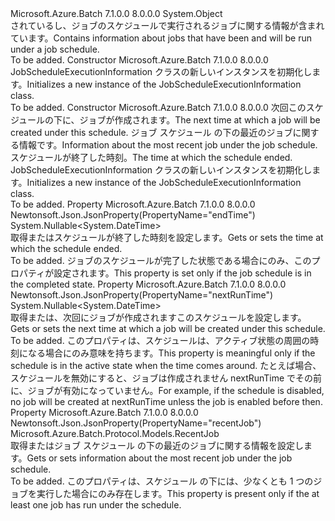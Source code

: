 <Type Name="JobScheduleExecutionInformation" FullName="Microsoft.Azure.Batch.Protocol.Models.JobScheduleExecutionInformation">
  <TypeSignature Language="C#" Value="public class JobScheduleExecutionInformation" />
  <TypeSignature Language="ILAsm" Value=".class public auto ansi beforefieldinit JobScheduleExecutionInformation extends System.Object" />
  <TypeSignature Language="DocId" Value="T:Microsoft.Azure.Batch.Protocol.Models.JobScheduleExecutionInformation" />
  <TypeSignature Language="VB.NET" Value="Public Class JobScheduleExecutionInformation" />
  <TypeSignature Language="F#" Value="type JobScheduleExecutionInformation = class" />
  <AssemblyInfo>
    <AssemblyName>Microsoft.Azure.Batch</AssemblyName>
    <AssemblyVersion>7.1.0.0</AssemblyVersion>
    <AssemblyVersion>8.0.0.0</AssemblyVersion>
  </AssemblyInfo>
  <Base>
    <BaseTypeName>System.Object</BaseTypeName>
  </Base>
  <Interfaces />
  <Docs>
    <summary>
            <span data-ttu-id="12f6f-101">されているし、ジョブのスケジュールで実行されるジョブに関する情報が含まれています。</span><span class="sxs-lookup"><span data-stu-id="12f6f-101">Contains information about jobs that have been and will be run under a job schedule.</span></span>
            </summary>
    <remarks>To be added.</remarks>
  </Docs>
  <Members>
    <Member MemberName=".ctor">
      <MemberSignature Language="C#" Value="public JobScheduleExecutionInformation ();" />
      <MemberSignature Language="ILAsm" Value=".method public hidebysig specialname rtspecialname instance void .ctor() cil managed" />
      <MemberSignature Language="DocId" Value="M:Microsoft.Azure.Batch.Protocol.Models.JobScheduleExecutionInformation.#ctor" />
      <MemberSignature Language="VB.NET" Value="Public Sub New ()" />
      <MemberType>Constructor</MemberType>
      <AssemblyInfo>
        <AssemblyName>Microsoft.Azure.Batch</AssemblyName>
        <AssemblyVersion>7.1.0.0</AssemblyVersion>
        <AssemblyVersion>8.0.0.0</AssemblyVersion>
      </AssemblyInfo>
      <Parameters />
      <Docs>
        <summary>
            <span data-ttu-id="12f6f-102">JobScheduleExecutionInformation クラスの新しいインスタンスを初期化します。</span><span class="sxs-lookup"><span data-stu-id="12f6f-102">Initializes a new instance of the JobScheduleExecutionInformation class.</span></span>
            </summary>
        <remarks>To be added.</remarks>
      </Docs>
    </Member>
    <Member MemberName=".ctor">
      <MemberSignature Language="C#" Value="public JobScheduleExecutionInformation (Nullable&lt;DateTime&gt; nextRunTime = null, Microsoft.Azure.Batch.Protocol.Models.RecentJob recentJob = null, Nullable&lt;DateTime&gt; endTime = null);" />
      <MemberSignature Language="ILAsm" Value=".method public hidebysig specialname rtspecialname instance void .ctor(valuetype System.Nullable`1&lt;valuetype System.DateTime&gt; nextRunTime, class Microsoft.Azure.Batch.Protocol.Models.RecentJob recentJob, valuetype System.Nullable`1&lt;valuetype System.DateTime&gt; endTime) cil managed" />
      <MemberSignature Language="DocId" Value="M:Microsoft.Azure.Batch.Protocol.Models.JobScheduleExecutionInformation.#ctor(System.Nullable{System.DateTime},Microsoft.Azure.Batch.Protocol.Models.RecentJob,System.Nullable{System.DateTime})" />
      <MemberSignature Language="F#" Value="new Microsoft.Azure.Batch.Protocol.Models.JobScheduleExecutionInformation : Nullable&lt;DateTime&gt; * Microsoft.Azure.Batch.Protocol.Models.RecentJob * Nullable&lt;DateTime&gt; -&gt; Microsoft.Azure.Batch.Protocol.Models.JobScheduleExecutionInformation" Usage="new Microsoft.Azure.Batch.Protocol.Models.JobScheduleExecutionInformation (nextRunTime, recentJob, endTime)" />
      <MemberType>Constructor</MemberType>
      <AssemblyInfo>
        <AssemblyName>Microsoft.Azure.Batch</AssemblyName>
        <AssemblyVersion>7.1.0.0</AssemblyVersion>
        <AssemblyVersion>8.0.0.0</AssemblyVersion>
      </AssemblyInfo>
      <Parameters>
        <Parameter Name="nextRunTime" Type="System.Nullable&lt;System.DateTime&gt;" />
        <Parameter Name="recentJob" Type="Microsoft.Azure.Batch.Protocol.Models.RecentJob" />
        <Parameter Name="endTime" Type="System.Nullable&lt;System.DateTime&gt;" />
      </Parameters>
      <Docs>
        <param name="nextRunTime"><span data-ttu-id="12f6f-103">次回このスケジュールの下に、ジョブが作成されます。</span><span class="sxs-lookup"><span data-stu-id="12f6f-103">The next time at which a job will be created under this schedule.</span></span></param>
        <param name="recentJob"><span data-ttu-id="12f6f-104">ジョブ スケジュール の下の最近のジョブに関する情報です。</span><span class="sxs-lookup"><span data-stu-id="12f6f-104">Information about the most recent job under the job schedule.</span></span></param>
        <param name="endTime"><span data-ttu-id="12f6f-105">スケジュールが終了した時刻。</span><span class="sxs-lookup"><span data-stu-id="12f6f-105">The time at which the schedule ended.</span></span></param>
        <summary>
            <span data-ttu-id="12f6f-106">JobScheduleExecutionInformation クラスの新しいインスタンスを初期化します。</span><span class="sxs-lookup"><span data-stu-id="12f6f-106">Initializes a new instance of the JobScheduleExecutionInformation class.</span></span>
            </summary>
        <remarks>To be added.</remarks>
      </Docs>
    </Member>
    <Member MemberName="EndTime">
      <MemberSignature Language="C#" Value="public Nullable&lt;DateTime&gt; EndTime { get; set; }" />
      <MemberSignature Language="ILAsm" Value=".property instance valuetype System.Nullable`1&lt;valuetype System.DateTime&gt; EndTime" />
      <MemberSignature Language="DocId" Value="P:Microsoft.Azure.Batch.Protocol.Models.JobScheduleExecutionInformation.EndTime" />
      <MemberSignature Language="VB.NET" Value="Public Property EndTime As Nullable(Of DateTime)" />
      <MemberSignature Language="F#" Value="member this.EndTime : Nullable&lt;DateTime&gt; with get, set" Usage="Microsoft.Azure.Batch.Protocol.Models.JobScheduleExecutionInformation.EndTime" />
      <MemberType>Property</MemberType>
      <AssemblyInfo>
        <AssemblyName>Microsoft.Azure.Batch</AssemblyName>
        <AssemblyVersion>7.1.0.0</AssemblyVersion>
        <AssemblyVersion>8.0.0.0</AssemblyVersion>
      </AssemblyInfo>
      <Attributes>
        <Attribute>
          <AttributeName>Newtonsoft.Json.JsonProperty(PropertyName="endTime")</AttributeName>
        </Attribute>
      </Attributes>
      <ReturnValue>
        <ReturnType>System.Nullable&lt;System.DateTime&gt;</ReturnType>
      </ReturnValue>
      <Docs>
        <summary>
            <span data-ttu-id="12f6f-107">取得またはスケジュールが終了した時刻を設定します。</span><span class="sxs-lookup"><span data-stu-id="12f6f-107">Gets or sets the time at which the schedule ended.</span></span>
            </summary>
        <value>To be added.</value>
        <remarks>
            <span data-ttu-id="12f6f-108">ジョブのスケジュールが完了した状態である場合にのみ、このプロパティが設定されます。</span><span class="sxs-lookup"><span data-stu-id="12f6f-108">This property is set only if the job schedule is in the completed state.</span></span>
            </remarks>
      </Docs>
    </Member>
    <Member MemberName="NextRunTime">
      <MemberSignature Language="C#" Value="public Nullable&lt;DateTime&gt; NextRunTime { get; set; }" />
      <MemberSignature Language="ILAsm" Value=".property instance valuetype System.Nullable`1&lt;valuetype System.DateTime&gt; NextRunTime" />
      <MemberSignature Language="DocId" Value="P:Microsoft.Azure.Batch.Protocol.Models.JobScheduleExecutionInformation.NextRunTime" />
      <MemberSignature Language="VB.NET" Value="Public Property NextRunTime As Nullable(Of DateTime)" />
      <MemberSignature Language="F#" Value="member this.NextRunTime : Nullable&lt;DateTime&gt; with get, set" Usage="Microsoft.Azure.Batch.Protocol.Models.JobScheduleExecutionInformation.NextRunTime" />
      <MemberType>Property</MemberType>
      <AssemblyInfo>
        <AssemblyName>Microsoft.Azure.Batch</AssemblyName>
        <AssemblyVersion>7.1.0.0</AssemblyVersion>
        <AssemblyVersion>8.0.0.0</AssemblyVersion>
      </AssemblyInfo>
      <Attributes>
        <Attribute>
          <AttributeName>Newtonsoft.Json.JsonProperty(PropertyName="nextRunTime")</AttributeName>
        </Attribute>
      </Attributes>
      <ReturnValue>
        <ReturnType>System.Nullable&lt;System.DateTime&gt;</ReturnType>
      </ReturnValue>
      <Docs>
        <summary>
            <span data-ttu-id="12f6f-109">取得または、次回にジョブが作成されますこのスケジュールを設定します。</span><span class="sxs-lookup"><span data-stu-id="12f6f-109">Gets or sets the next time at which a job will be created under this schedule.</span></span>
            </summary>
        <value>To be added.</value>
        <remarks>
            <span data-ttu-id="12f6f-110">このプロパティは、スケジュールは、アクティブ状態の周囲の時刻になる場合にのみ意味を持ちます。</span><span class="sxs-lookup"><span data-stu-id="12f6f-110">This property is meaningful only if the schedule is in the active state when the time comes around.</span></span> <span data-ttu-id="12f6f-111">たとえば場合、スケジュールを無効にすると、ジョブは作成されません nextRunTime でその前に、ジョブが有効になっていません。</span><span class="sxs-lookup"><span data-stu-id="12f6f-111">For example, if the schedule is disabled, no job will be created at nextRunTime unless the job is enabled before then.</span></span>
            </remarks>
      </Docs>
    </Member>
    <Member MemberName="RecentJob">
      <MemberSignature Language="C#" Value="public Microsoft.Azure.Batch.Protocol.Models.RecentJob RecentJob { get; set; }" />
      <MemberSignature Language="ILAsm" Value=".property instance class Microsoft.Azure.Batch.Protocol.Models.RecentJob RecentJob" />
      <MemberSignature Language="DocId" Value="P:Microsoft.Azure.Batch.Protocol.Models.JobScheduleExecutionInformation.RecentJob" />
      <MemberSignature Language="VB.NET" Value="Public Property RecentJob As RecentJob" />
      <MemberSignature Language="F#" Value="member this.RecentJob : Microsoft.Azure.Batch.Protocol.Models.RecentJob with get, set" Usage="Microsoft.Azure.Batch.Protocol.Models.JobScheduleExecutionInformation.RecentJob" />
      <MemberType>Property</MemberType>
      <AssemblyInfo>
        <AssemblyName>Microsoft.Azure.Batch</AssemblyName>
        <AssemblyVersion>7.1.0.0</AssemblyVersion>
        <AssemblyVersion>8.0.0.0</AssemblyVersion>
      </AssemblyInfo>
      <Attributes>
        <Attribute>
          <AttributeName>Newtonsoft.Json.JsonProperty(PropertyName="recentJob")</AttributeName>
        </Attribute>
      </Attributes>
      <ReturnValue>
        <ReturnType>Microsoft.Azure.Batch.Protocol.Models.RecentJob</ReturnType>
      </ReturnValue>
      <Docs>
        <summary>
            <span data-ttu-id="12f6f-112">取得またはジョブ スケジュール の下の最近のジョブに関する情報を設定します。</span><span class="sxs-lookup"><span data-stu-id="12f6f-112">Gets or sets information about the most recent job under the job schedule.</span></span>
            </summary>
        <value>To be added.</value>
        <remarks>
            <span data-ttu-id="12f6f-113">このプロパティは、スケジュール の下には、少なくとも 1 つのジョブを実行した場合にのみ存在します。</span><span class="sxs-lookup"><span data-stu-id="12f6f-113">This property is present only if the at least one job has run under the schedule.</span></span>
            </remarks>
      </Docs>
    </Member>
  </Members>
</Type>